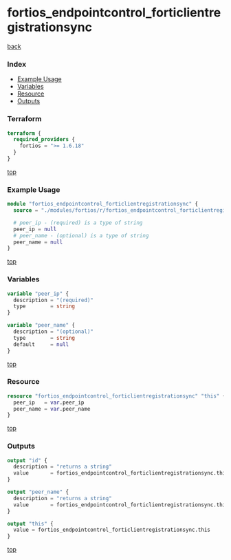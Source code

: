 # fortios_endpointcontrol_forticlientregistrationsync

[back](../fortios.md)

### Index

- [Example Usage](#example-usage)
- [Variables](#variables)
- [Resource](#resource)
- [Outputs](#outputs)

### Terraform

```terraform
terraform {
  required_providers {
    fortios = ">= 1.6.18"
  }
}
```

[top](#index)

### Example Usage

```terraform
module "fortios_endpointcontrol_forticlientregistrationsync" {
  source = "./modules/fortios/r/fortios_endpointcontrol_forticlientregistrationsync"

  # peer_ip - (required) is a type of string
  peer_ip = null
  # peer_name - (optional) is a type of string
  peer_name = null
}
```

[top](#index)

### Variables

```terraform
variable "peer_ip" {
  description = "(required)"
  type        = string
}

variable "peer_name" {
  description = "(optional)"
  type        = string
  default     = null
}
```

[top](#index)

### Resource

```terraform
resource "fortios_endpointcontrol_forticlientregistrationsync" "this" {
  peer_ip   = var.peer_ip
  peer_name = var.peer_name
}
```

[top](#index)

### Outputs

```terraform
output "id" {
  description = "returns a string"
  value       = fortios_endpointcontrol_forticlientregistrationsync.this.id
}

output "peer_name" {
  description = "returns a string"
  value       = fortios_endpointcontrol_forticlientregistrationsync.this.peer_name
}

output "this" {
  value = fortios_endpointcontrol_forticlientregistrationsync.this
}
```

[top](#index)